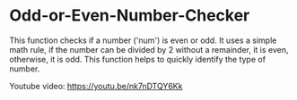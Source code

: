 # Odd-or-Even-Number-Checker
This function checks if a number ('num') is even or odd. It uses a simple math rule, if the number can be divided by 2 without a remainder, it is even, otherwise, it is odd. This function helps to quickly identify the type of number.

Youtube video: https://youtu.be/nk7nDTQY6Kk
